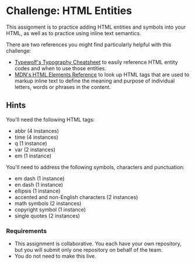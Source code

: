 # Challenge: HTML Entities
This assignment is to practice adding HTML entities and symbols into your HTML, as well as to practice using inline text semantics.

There are two references you might find particularly helpful with this challenge:
- [Typewolf's Typography Cheatsheet](https://www.typewolf.com/cheatsheet) to easily reference HTML entity codes and when to use those entities.
- [MDN's HTML Elements Reference](https://developer.mozilla.org/en-US/docs/Web/HTML/Element) to look up HTML tags that are used to markup inline text to define the meaning and purpose of individual letters, words or phrases in the content.

## Hints
You'll need the following HTML tags:
- abbr (4 instances)
- time (4 instances)
- q (1 instance)
- var (2 instances)
- em (1 instance)

You'll need to address the following symbols, characters and punctuation:
- em dash (1 instance)
- en dash (1 instance)
- ellipsis (1 instance)
- accented and non-English characters (2 instances)
- math symbols (2 instances)
- copyright symbol (1 instance)
- single quotes (2 instances)


### Requirements
- This assignment is collaborative. You each have your own repository, but you will submit only one repository on behalf of the team.
- You do not need to make this live.
